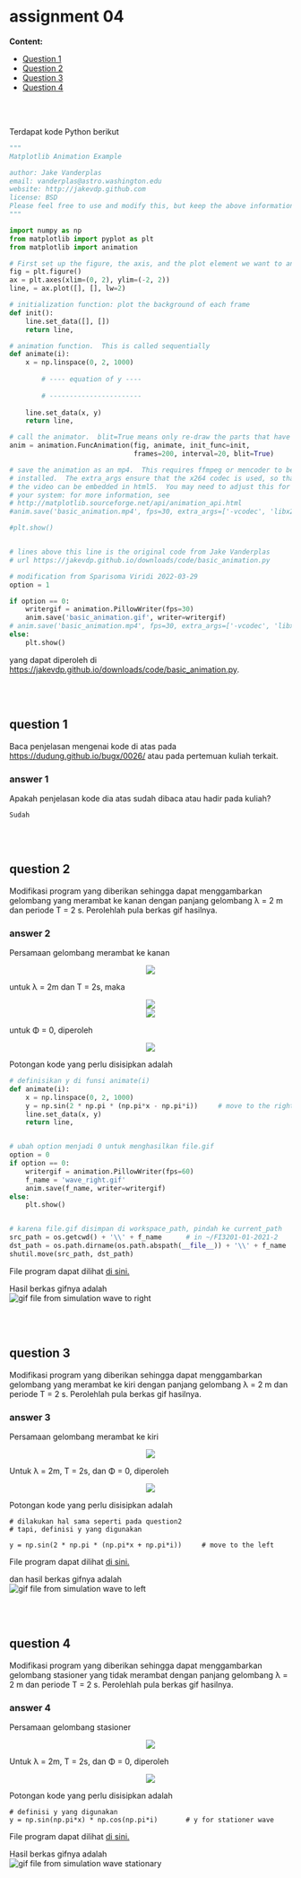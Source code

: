 # assignment 04

**Content:**
- [Question 1](#q1)
- [Question 2](#q2)
- [Question 3](#q3)
- [Question 4](#q4)
<br>
<br>

Terdapat kode Python berikut

```python
"""
Matplotlib Animation Example

author: Jake Vanderplas
email: vanderplas@astro.washington.edu
website: http://jakevdp.github.com
license: BSD
Please feel free to use and modify this, but keep the above information. Thanks!
"""

import numpy as np
from matplotlib import pyplot as plt
from matplotlib import animation

# First set up the figure, the axis, and the plot element we want to animate
fig = plt.figure()
ax = plt.axes(xlim=(0, 2), ylim=(-2, 2))
line, = ax.plot([], [], lw=2)

# initialization function: plot the background of each frame
def init():
    line.set_data([], [])
    return line,

# animation function.  This is called sequentially
def animate(i):
    x = np.linspace(0, 2, 1000)
		
		# ---- equation of y ----
		
		# -----------------------
		
    line.set_data(x, y)
    return line,

# call the animator.  blit=True means only re-draw the parts that have changed.
anim = animation.FuncAnimation(fig, animate, init_func=init,
                               frames=200, interval=20, blit=True)

# save the animation as an mp4.  This requires ffmpeg or mencoder to be
# installed.  The extra_args ensure that the x264 codec is used, so that
# the video can be embedded in html5.  You may need to adjust this for
# your system: for more information, see
# http://matplotlib.sourceforge.net/api/animation_api.html
#anim.save('basic_animation.mp4', fps=30, extra_args=['-vcodec', 'libx264'])

#plt.show()


# lines above this line is the original code from Jake Vanderplas
# url https://jakevdp.github.io/downloads/code/basic_animation.py

# modification from Sparisoma Viridi 2022-03-29
option = 1

if option == 0:
	writergif = animation.PillowWriter(fps=30)
	anim.save('basic_animation.gif', writer=writergif)
# anim.save('basic_animation.mp4', fps=30, extra_args=['-vcodec', 'libx264'])
else:
	plt.show()


```
yang dapat diperoleh di <https://jakevdp.github.io/downloads/code/basic_animation.py>.

<br>
<br>

## question 1 <a name="q1"></a>
Baca penjelasan mengenai kode di atas pada <https://dudung.github.io/bugx/0026/> atau pada pertemuan kuliah terkait.

### answer 1
Apakah penjelasan kode dia atas sudah dibaca atau hadir pada kuliah?
```
Sudah
```

<br>
<br>

## question 2 <a name="q2"></a>
Modifikasi program yang diberikan sehingga dapat menggambarkan gelombang yang merambat ke kanan dengan panjang gelombang &lambda; = 2 m dan periode T = 2 s. Perolehlah pula berkas gif hasilnya.

### answer 2
Persamaan gelombang merambat ke kanan
<!-- $$
\color{#fafafa}
y(x) = A sin(kx - \omega t + \phi)
$$ --> 

<div align="center"><img style="" src="https://render.githubusercontent.com/render/math?math=%5Ccolor%7B%23fafafa%7D%0D%0Ay(x)%20%3D%20A%20sin(kx%20-%20%5Comega%20t%20%2B%20%5Cphi)%0D"></div>


untuk &lambda; = 2m dan T = 2s, maka
<!-- $$
\color{#fafafa}
k = \frac{2 \pi}{\lambda} = \frac{2 \pi}{2} = \pi
$$ --> 

<div align="center"><img style="" src="https://render.githubusercontent.com/render/math?math=%5Ccolor%7B%23fafafa%7D%0D%0Ak%20%3D%20%5Cfrac%7B2%20%5Cpi%7D%7B%5Clambda%7D%20%3D%20%5Cfrac%7B2%20%5Cpi%7D%7B2%7D%20%3D%20%5Cpi%0D"></div>

<!-- $$
\color{#fafafa}
\omega = \frac{2 \pi}{T} = \frac{2 \pi}{2} = \pi
$$ --> 

<div align="center"><img style="" src="https://render.githubusercontent.com/render/math?math=%5Ccolor%7B%23fafafa%7D%0D%0A%5Comega%20%3D%20%5Cfrac%7B2%20%5Cpi%7D%7BT%7D%20%3D%20%5Cfrac%7B2%20%5Cpi%7D%7B2%7D%20%3D%20%5Cpi%0D"></div>

untuk &Phi; = 0, diperoleh
<!-- $$
\color{#fafafa}
y(x) = A sin(\pi x - \pi t)
$$ --> 

<div align="center"><img style="" src="https://render.githubusercontent.com/render/math?math=%5Ccolor%7B%23fafafa%7D%0D%0Ay(x)%20%3D%20A%20sin(%5Cpi%20x%20-%20%5Cpi%20t)%0D"></div>


Potongan kode yang perlu disisipkan adalah
```py
# definisikan y di funsi animate(i)
def animate(i):
    x = np.linspace(0, 2, 1000)
    y = np.sin(2 * np.pi * (np.pi*x - np.pi*i))     # move to the right
    line.set_data(x, y)
    return line,


# ubah option menjadi 0 untuk menghasilkan file.gif
option = 0
if option == 0:
    writergif = animation.PillowWriter(fps=60)
    f_name = 'wave_right.gif'
    anim.save(f_name, writer=writergif)
else:
	plt.show()


# karena file.gif disimpan di workspace_path, pindah ke current_path
src_path = os.getcwd() + '\\' + f_name      # in ~/FI3201-01-2021-2
dst_path = os.path.dirname(os.path.abspath(__file__)) + '\\' + f_name
shutil.move(src_path, dst_path)
```
File program dapat dilihat [di sini.](q2_right.py)

Hasil berkas gifnya adalah \
![gif file from simulation wave to right](wave_right.gif)

<br>
<br>

## question 3 <a name="q3"></a>
Modifikasi program yang diberikan sehingga dapat menggambarkan gelombang yang merambat ke kiri dengan panjang gelombang &lambda; = 2 m dan periode T = 2 s. Perolehlah pula berkas gif hasilnya.

### answer 3
Persamaan gelombang merambat ke kiri
<!-- $$
\color{#fafafa}
y(x) = A sin(kx + \omega t + \phi)
$$ --> 

<div align="center"><img style="" src="https://render.githubusercontent.com/render/math?math=%5Ccolor%7B%23fafafa%7D%0D%0Ay(x)%20%3D%20A%20sin(kx%20%2B%20%5Comega%20t%20%2B%20%5Cphi)%0D"></div>

Untuk &lambda; = 2m, T = 2s, dan &Phi; = 0, diperoleh
<!-- $$
\color{#fafafa}
y(x) = A sin(\pi x + \pi t +)
$$ --> 

<div align="center"><img style="" src="https://render.githubusercontent.com/render/math?math=%5Ccolor%7B%23fafafa%7D%0D%0Ay(x)%20%3D%20A%20sin(%5Cpi%20x%20%2B%20%5Cpi%20t)%0D"></div>

Potongan kode yang perlu disisipkan adalah
```
# dilakukan hal sama seperti pada question2
# tapi, definisi y yang digunakan

y = np.sin(2 * np.pi * (np.pi*x + np.pi*i))     # move to the left

```
File program dapat dilihat [di sini.](q3_left.py)

dan hasil berkas gifnya adalah \
![gif file from simulation wave to left](wave_left.gif)

<br>
<br>

## question 4 <a name="q4"></a>
Modifikasi program yang diberikan sehingga dapat menggambarkan gelombang stasioner yang tidak merambat dengan panjang gelombang &lambda; = 2 m dan periode T = 2 s. Perolehlah pula berkas gif hasilnya.

### answer 4
Persamaan gelombang stasioner
<!-- $$
\color{#fafafa}
y(x,t) = B sin(kx) cos(\omega t - \phi)
$$ --> 

<div align="center"><img style="" src="https://render.githubusercontent.com/render/math?math=%5Ccolor%7B%23fafafa%7D%0D%0Ay(x%2Ct)%20%3D%20B%20sin(kx)%20cos(%5Comega%20t%20-%20%5Cphi)%0D"></div>

Untuk &lambda; = 2m, T = 2s, dan &Phi; = 0, diperoleh
<!-- $$
\color{#fafafa}
y(x,t) = B sin(\pi x) cos(\pi t)
$$ --> 

<div align="center"><img style="" src="https://render.githubusercontent.com/render/math?math=%5Ccolor%7B%23fafafa%7D%0D%0Ay(x%2Ct)%20%3D%20B%20sin(%5Cpi%20x)%20cos(%5Cpi%20t)%0D"></div>

Potongan kode yang perlu disisipkan adalah
```
# definisi y yang digunakan
y = np.sin(np.pi*x) * np.cos(np.pi*i)       # y for stationer wave

```
File program dapat dilihat [di sini.](q4_stationer.py)

Hasil berkas gifnya adalah \
![gif file from simulation wave stationary](wave_stationer.gif)

